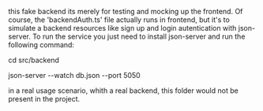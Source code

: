 this fake backend its merely for testing and mocking up the frontend. Of course, 
the 'backendAuth.ts' file actually runs in frontend, but it's to simulate a backend resources like sign up and login autentication with json-server. To run the service you just need to install json-server and run the following command: 

cd src/backend

json-server --watch db.json --port 5050 

in a real usage scenario, whith a real backend, this folder would not be present in the project.
